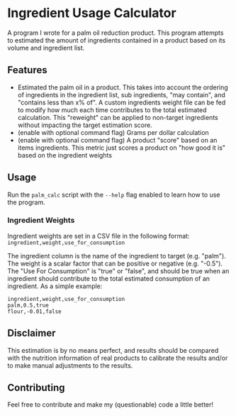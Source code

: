 # Ingredient Usage Calculator 
A program I wrote for a palm oil reduction product. This program attempts to estimated the amount of ingredients contained in a product based on its volume and ingredient list.

## Features
- Estimated the palm oil in a product. This takes into account the ordering of ingredients in the ingredient list, sub ingredients, "may contain", and "contains less than x% of". A custom ingredients weight file can be fed to modify how much each time contributes to the total estimated calculation. This "reweight" can be applied to non-target ingredients without impacting the target estimation score.
- (enable with optional command flag) Grams per dollar calculation
- (enable with optional command flag) A product "score" based on an items ingredients. This metric just scores a product on "how good it is" based on the ingredient weights

## Usage
Run the `palm_calc` script with the `--help` flag enabled to learn how to use the program.

### Ingredient Weights
Ingredient weights are set in a CSV file in the following format:
`ingredient,weight,use_for_consumption`

The ingredient column is the name of the ingredient to target (e.g. "palm"). The weight is a scalar factor that can be positive or negative (e.g. "-0.5"). The "Use For Consumption" is "true" or "false", and should be true when an ingredient should contribute to the total estimated consumption of an ingredient. As a simple example:
```
ingredient,weight,use_for_consumption
palm,0.5,true
flour,-0.01,false
```

## Disclaimer
This estimation is by no means perfect, and results should be compared with the nutrition information of real products to calibrate the results and/or to make manual adjustments to the results.

## Contributing
Feel free to contribute and make my (questionable) code a little better!

